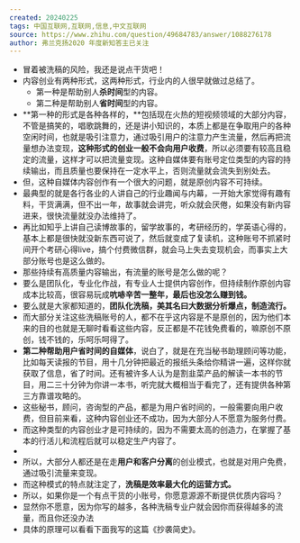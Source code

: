 ```yaml
---
created: 20240225
tags: 中国互联网,互联网,信息,中文互联网
source: https://www.zhihu.com/question/49684783/answer/1088276178
author: 弗兰克扬2020 年度新知答主已关注
---
```


- 冒着被洗稿的风险，我还是说点干货吧！
- 内容创业有两种形式，这两种形式，行业内的人很早就做过总结了。
  - 第一种是帮助别人**杀时间**型的内容。
  - 第二种是帮助别人**省时间**型的内容。
- **第一种的形式是各种各样的，**包括现在火热的短视频领域的大部分内容，不管是搞笑的，唱歌跳舞的，还是讲小知识的，本质上都是在争取用户的各种空闲时间，也就是吸引注意力，通过吸引用户的注意力产生流量，然后再把流量想办法变现，**这种形式的创业一般不会向用户收费**，所以必须要有较高且稳定的流量，这样才可以把流量变现。这种自媒体要有账号定位类型的内容的持续输出，而且质量也要保持在一定水平上，否则流量就会流失到别处去。
- 但，这种自媒体内容创作有一个很大的问题，就是原创内容不可持续。
- 最典型的就是各行各业的人讲自己的行业趣闻与内幕，一开始大家觉得有趣有料，干货满满，但不出一年，故事就会讲完，听众就会厌倦，如果没有新内容进来，很快流量就没办法维持了。
- 再比如知乎上讲自己读博故事的，留学故事的，考研经历的，学英语心得的，基本上都是很快就没新东西可说了，然后就变成了复读机，这种账号不抓紧时间开个考研心得live，搞个付费微信群，就会马上失去变现机会，而事实上大部分账号也是这么做的。
- 那些持续有高质量内容输出，有流量的账号是怎么做的呢？
- 要么是团队化，专业化作战，有专业人士提供内容创作，但持续制作原创内容成本比较高，很容易玩成**吭哧辛苦一整年，最后也没怎么赚到钱。**
- 要么就是大家都知道的，**团队化洗稿，美其名曰大数据分析爆点，制造流行。**
- 而大部分关注这些洗稿账号的人，都不在乎这内容是不是原创的，因为他们本来的目的也就是无聊时看看这些内容，反正都是不花钱免费看的，嘛原创不原创，钱不钱的，乐呵乐呵得了。
- **第二种帮助用户省时间的自媒体**，说白了，就是在充当秘书助理顾问等功能，比如每天读报的节目，用十几分钟把最近的报纸头条给你精讲一遍，这样你就获取了信息，省了时间。还有被许多人认为是割韭菜产品的解读一本书的节目，用二三十分钟为你讲一本书，听完就大概相当于看完了，还有提供各种第三方靠谱攻略的。
- 这些秘书，顾问，咨询型的产品，都是为用户省时间的，一般需要向用户收费，但目前来看，这种内容创业还不成功，因为大部分人不愿意为服务付费。
- 而这种类型的内容创业才是可持续的，因为不需要太高的创造力，在掌握了基本的行活儿和流程后就可以稳定生产内容了。
-
- 所以，大部分人都还是在走**用户和客户分离**的创业模式，也就是对用户免费，通过吸引流量来变现。
- 而这种模式的特点就注定了，**洗稿是效率最大化的运营方式。**
- 所以，如果你是一个有点干货的小账号，你愿意源源不断提供优质内容吗？
- 显然你不愿意，因为你写的越多，各种洗稿专业户就会因你而获得越多的流量，而且你还没办法
- 具体的原理可以看看下面我写的这篇《抄袭简史》。